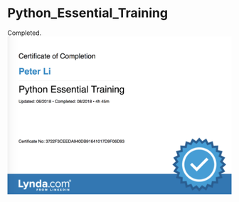 # Python_Essential_Training
Completed.
![alt text](https://github.com/YancongLi/Python_Essential_Training_ExerciseFiles/blob/master/certificate.png)
